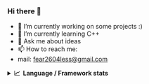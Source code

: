 ### Hi there 👋
- 🔭 I’m currently working on some projects :)
- 🌱 I’m currently learning C++
- 💬 Ask me about ideas
- 📫 How to reach me: 
- mail: fear2604less@gmail.com

<details>
  <summary><b>📈&nbsp;&nbsp;Language&nbsp;/&nbsp;Framework stats</b></summary>
  <br/>
  <a href='https://profile.codersrank.io/user/maksimserebryakov/'>
  <img src='https://cr-skills-chart-widget.azurewebsites.net/api/api?username=maksimserebryakov&skills=Vue,C%2B%2B,C%23,SCSS,angular,batchfile,c,C%23,coffeescript,dart,go,html,haxe,json,java,javascript,less,mysql,php,pandas,perl,python,reactjs,scss,shell,svelte,swift,typescript,vueSvelte&width=820'>
  </a>

</details>
